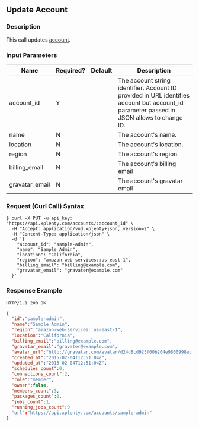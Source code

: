## Update Account

### Description
This call updates [account](https://github.com/xplenty/xplenty-api-doc-v2/blob/master/resources/account.md).

### Input Parameters

|Name|Required?|Default|Description|
|----|---------|-------|-----------|
account_id|Y| |The account string identifier. Account ID provided in URL identifies account but account_id parameter passed in JSON allows to change ID.
name|N| |The account's name.
location|N| |The account's location.
region|N| |The account's region.
billing_email|N| |The account's billing email
gravatar_email|N| |The account's gravatar email

### Request (Curl Call) Syntax
```shell
$ curl -X PUT -u api_key: "https://api.xplenty.com/accounts/:account_id" \
  -H "Accept: application/vnd.xplenty+json, version=2" \
  -H "Content-Type: application/json" \
  -d '{
    "account_id": "sample-admin",
    "name": "Sample Admin",
    "location": "California",
    "region": "amazon-web-services::us-east-1",
    "billing_email": "billing@example.com",
    "gravatar_email": "gravater@example.com"
  }'
```

### Response Example
```HTTP
HTTP/1.1 200 OK
```

```json
{
  "id":"sample-admin",
  "name":"Sample Admin",
  "region":"amazon-web-services::us-east-1",
  "location":"California",
  "billing_email":"billing@example.com",
  "gravatar_email":"gravater@example.com",
  "avatar_url":"http://gravatar.com/avatar/d24d8cd923f00b204e9800998ecf8427e.png?d=retro&s=140",
  "created_at":"2015-02-04T12:51:04Z",
  "updated_at":"2015-02-04T12:51:04Z",
  "schedules_count":0,
  "connections_count":2,
  "role":"member",
  "owner":false,
  "members_count":3,
  "packages_count":0,
  "jobs_count":1,
  "running_jobs_count":0
  "url":"https://api.xplenty.com/accounts/sample-admin"
}
```
